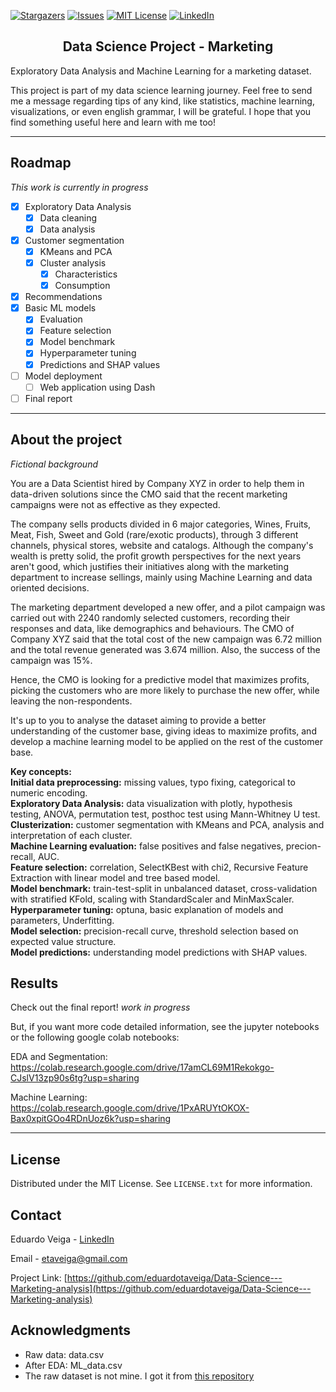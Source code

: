 [![Stargazers][stars-shield]][stars-url]
[![Issues][issues-shield]][issues-url]
[![MIT License][license-shield]][license-url]
[![LinkedIn][linkedin-shield]][linkedin-url]


<div class="alert alert-block alert-info">
<b><h2><center>Data Science Project - Marketing</center></h2></b>
</div>
Exploratory Data Analysis and Machine Learning for a marketing dataset.

This project is part of my data science learning journey. Feel free to send me a message regarding tips of any kind, like statistics, machine learning, visualizations, or even english grammar, I will be grateful. I hope that you find something useful here and learn with me too!

---
## Roadmap
*This work is currently in progress*
- [x] Exploratory Data Analysis
    - [x] Data cleaning
    - [x] Data analysis
- [x] Customer segmentation
    - [x] KMeans and PCA
    - [x] Cluster analysis
        - [x] Characteristics
        - [x] Consumption
- [x] Recommendations
- [x] Basic ML models 
    - [x] Evaluation
    - [x] Feature selection
    - [x] Model benchmark
    - [x] Hyperparameter tuning
    - [x] Predictions and SHAP values
- [ ] Model deployment
    - [ ] Web application using Dash
- [ ] Final report
---

## About the project

*Fictional background*

You are a Data Scientist hired by Company XYZ in order to help them in data-driven solutions since the CMO said that the recent marketing campaigns were not as effective as they expected. 

The company sells products divided in 6 major categories, Wines, Fruits, Meat, Fish, Sweet and Gold (rare/exotic products), through 3 different channels, physical stores, website and catalogs. Although the company's wealth is pretty solid, the profit growth perspectives for the next years aren't good, which justifies their initiatives along with the marketing department to increase sellings, mainly using Machine Learning and data oriented decisions.

The marketing department developed a new offer, and a pilot campaign was carried out with 2240 randomly selected customers, recording their responses and data, like demographics and behaviours. The CMO of Company XYZ said that the total cost of the new campaign was 6.72 million and the total revenue generated was 3.674 million. Also, the success of the campaign was 15%.

Hence, the CMO is looking for a predictive model that maximizes profits, picking the customers who are more likely to purchase the new offer, while leaving the non-respondents.

It's up to you to analyse the dataset aiming to provide a better understanding of the customer base, giving ideas to maximize profits, and develop a machine learning model to be applied on the rest of the customer base.

**Key concepts:**  
**Initial data preprocessing:** missing values, typo fixing, categorical to numeric encoding.  
**Exploratory Data Analysis:** data visualization with plotly, hypothesis testing, ANOVA, permutation test, posthoc test using Mann-Whitney U test.  
**Clusterization:** customer segmentation with KMeans and PCA, analysis and interpretation of each cluster.  
**Machine Learning evaluation:** false positives and false negatives, precion-recall, AUC.  
**Feature selection:** correlation, SelectKBest with chi2, Recursive Feature Extraction with linear model and tree based model.  
**Model benchmark:** train-test-split in unbalanced dataset, cross-validation with stratified KFold, scaling with StandardScaler and MinMaxScaler.    
**Hyperparameter tuning:** optuna, basic explanation of models and parameters, Underfitting.  
**Model selection:** precision-recall curve, threshold selection based on expected value structure.  
**Model predictions:** understanding model predictions with SHAP values.  

## Results

Check out the final report! *work in progress*

But, if you want more code detailed information, see the jupyter notebooks or the following google colab notebooks:

EDA and Segmentation: https://colab.research.google.com/drive/17amCL69M1Rekokgo-CJslV13zp90s6tg?usp=sharing

Machine Learning: https://colab.research.google.com/drive/1PxARUYtOKOX-Bax0xpitGOo4RDnUoz6k?usp=sharing


---
## License

Distributed under the MIT License. See `LICENSE.txt` for more information.


## Contact

Eduardo Veiga - [LinkedIn](https://www.linkedin.com/in/eduardo-veiga-0728221a6/)

Email - etaveiga@gmail.com

Project Link: [https://github.com/eduardotaveiga/Data-Science---Marketing-analysis](https://github.com/eduardotaveiga/Data-Science---Marketing-analysis)

## Acknowledgments
* Raw data: data.csv
* After EDA: ML_data.csv  
* The raw dataset is not mine. I got it from [this repository]

[this repository]:https://github.com/nailson/ifood-data-business-analyst-test
[stars-shield]: https://img.shields.io/github/stars/github_username/repo_name.svg?style=for-the-badge
[stars-url]: https://github.com/eduardotaveiga/Data-Science---Marketing-analysis/stargazers
[issues-shield]: https://img.shields.io/github/issues/github_username/repo_name.svg?style=for-the-badge
[issues-url]: https://github.com/eduardotaveiga/Data-Science---Marketing-analysis/issues
[license-shield]: https://img.shields.io/github/license/github_username/repo_name.svg?style=for-the-badge
[license-url]: https://github.com/eduardotaveiga/Data-Science---Marketing-analysis/blob/main/LICENSE
[linkedin-shield]: https://img.shields.io/badge/-LinkedIn-black.svg?style=for-the-badge&logo=linkedin&colorB=555
[linkedin-url]: https://www.linkedin.com/in/eduardo-veiga-0728221a6/
